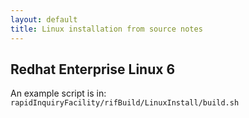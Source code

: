```yaml
---
layout: default
title: Linux installation from source notes
---
```


## Redhat Enterprise Linux 6

An example script is in: `rapidInquiryFacility/rifBuild/LinuxInstall/build.sh`
